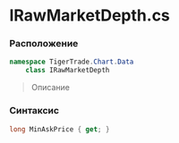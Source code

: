 
# IRawMarketDepth.cs
### Расположение
```csharp
namespace TigerTrade.Chart.Data  
    class IRawMarketDepth
```

> Описание

### Синтаксис
```csharp
long MinAskPrice { get; }
```
